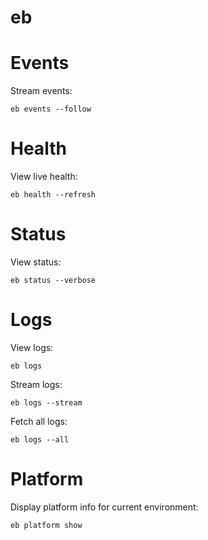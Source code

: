 # eb

# Events

Stream events:

    eb events --follow

# Health

View live health:

    eb health --refresh

# Status

View status:

    eb status --verbose

# Logs

View logs:

    eb logs

Stream logs:

    eb logs --stream

Fetch all logs:

    eb logs --all

# Platform

Display platform info for current environment:

    eb platform show


